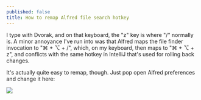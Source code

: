 ```yaml
---
published: false
title: How to remap Alfred file search hotkey
---
```

I type with Dvorak, and on that keyboard, the "z" key is where "/" normally is. A minor annoyance I've run into was that Alfred maps the file finder invocation to "⌘ + ⌥ + /", which, on my keyboard, then maps to "⌘ + ⌥ + z", and conflicts with the same hotkey in IntelliJ that's used for rolling back changes.

It's actually quite easy to remap, though. Just pop open Alfred preferences and change it here:

![]({{site.cdn_path}}/2017/12/18/alfredRemap.jpeg)

